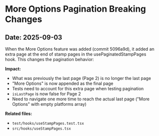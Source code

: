 # More Options Pagination Breaking Changes

## Date: 2025-09-03

When the More Options feature was added (commit 5096a9d), it added an extra page at the end of stamp pages in the usePaginatedStampPages hook. This changes the pagination behavior:

**Impact:**
- What was previously the last page (Page 2) is no longer the last page
- "More Options" is now appended as the final page
- Tests need to account for this extra page when testing pagination
- `isLastPage` is now false for Page 2
- Need to navigate one more time to reach the actual last page ("More Options" with empty platforms array)

**Related files:**
- `test/hooks/useStampPages.test.tsx`
- `src/hooks/useStampPages.tsx`